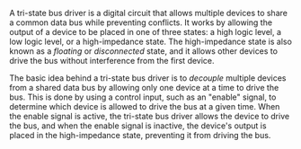 A tri-state bus driver is a digital circuit that allows multiple devices to
share a common data bus while preventing conflicts. It works by allowing the
output of a device to be placed in one of three states: a high logic level, a
low logic level, or a high-impedance state. The high-impedance state is also
known as a *floating* or *disconnected* state, and it allows other devices to
drive the bus without interference from the first device.

The basic idea behind a tri-state bus driver is to *decouple* multiple devices
from a shared data bus by allowing only one device at a time to drive the bus.
This is done by using a control input, such as an "enable" signal, to determine
which device is allowed to drive the bus at a given time. When the enable signal
is active, the tri-state bus driver allows the device to drive the bus, and when
the enable signal is inactive, the device's output is placed in the
high-impedance state, preventing it from driving the bus.
